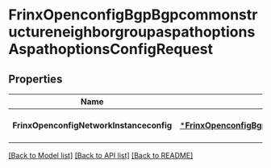 # FrinxOpenconfigBgpBgpcommonstructureneighborgroupaspathoptionsAspathoptionsConfigRequest

## Properties
Name | Type | Description | Notes
------------ | ------------- | ------------- | -------------
**FrinxOpenconfigNetworkInstanceconfig** | [***FrinxOpenconfigBgpBgpcommonstructureneighborgroupaspathoptionsAspathoptionsConfig**](frinx.openconfig.bgp.bgpcommonstructureneighborgroupaspathoptions.aspathoptions.Config.md) |  | [optional] [default to null]

[[Back to Model list]](../README.md#documentation-for-models) [[Back to API list]](../README.md#documentation-for-api-endpoints) [[Back to README]](../README.md)


